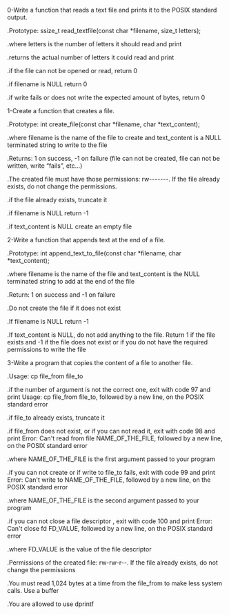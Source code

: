 0-Write a function that reads a text file and prints it to the POSIX standard output.

.Prototype: ssize_t read_textfile(const char *filename, size_t letters);

.where letters is the number of letters it should read and print

.returns the actual number of letters it could read and print

.if the file can not be opened or read, return 0

.if filename is NULL return 0

.if write fails or does not write the expected amount of bytes, return 0

1-Create a function that creates a file.

.Prototype: int create_file(const char *filename, char *text_content);

.where filename is the name of the file to create and text_content is a NULL terminated string to write to the file

.Returns: 1 on success, -1 on failure (file can not be created, file can not be written, write “fails”, etc…)

.The created file must have those permissions: rw-------. If the file already exists, do not change the permissions.

.if the file already exists, truncate it

.if filename is NULL return -1

.if text_content is NULL create an empty file


2-Write a function that appends text at the end of a file.

.Prototype: int append_text_to_file(const char *filename, char *text_content);

.where filename is the name of the file and text_content is the NULL terminated string to add at the end of the file

.Return: 1 on success and -1 on failure

.Do not create the file if it does not exist

.If filename is NULL return -1

.If text_content is NULL, do not add anything to the file. Return 1 if the file exists and -1 if the file does not exist or if you do not have the required permissions to write the file


3-Write a program that copies the content of a file to another file.

.Usage: cp file_from file_to

.if the number of argument is not the correct one, exit with code 97 and print Usage: cp file_from file_to, followed by a new line, on the POSIX standard error

.if file_to already exists, truncate it

.if file_from does not exist, or if you can not read it, exit with code 98 and print Error: Can't read from file NAME_OF_THE_FILE, followed by a new line, on the POSIX standard error

.where NAME_OF_THE_FILE is the first argument passed to your program

.if you can not create or if write to file_to fails, exit with code 99 and print Error: Can't write to NAME_OF_THE_FILE, followed by a new line, on the POSIX standard error

.where NAME_OF_THE_FILE is the second argument passed to your program

.if you can not close a file descriptor , exit with code 100 and print Error: Can't close fd FD_VALUE, followed by a new line, on the POSIX standard error

.where FD_VALUE is the value of the file descriptor

.Permissions of the created file: rw-rw-r--. If the file already exists, do not change the permissions

.You must read 1,024 bytes at a time from the file_from to make less system calls. Use a buffer

.You are allowed to use dprintf
